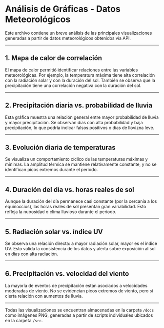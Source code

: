 # Análisis de Gráficas - Datos Meteorológicos

Este archivo contiene un breve análisis de las principales visualizaciones generadas a partir de datos meteorológicos obtenidos vía API.

---

## 1. Mapa de calor de correlación

El mapa de calor permitió identificar relaciones entre las variables meteorológicas. Por ejemplo, la temperatura máxima tiene alta correlación con la radiación solar y con la duración del sol. También se observa que la precipitación tiene una correlación negativa con la duración del sol.

---

## 2. Precipitación diaria vs. probabilidad de lluvia

Esta gráfica muestra una relación general entre mayor probabilidad de lluvia y mayor precipitación. Se observan días con alta probabilidad y baja precipitación, lo que podría indicar falsos positivos o días de llovizna leve.

---

## 3. Evolución diaria de temperaturas

Se visualiza un comportamiento cíclico de las temperaturas máximas y mínimas. La amplitud térmica se mantiene relativamente constante, y no se identifican picos extremos durante el periodo.

---

## 4. Duración del día vs. horas reales de sol

Aunque la duración del día permanece casi constante (por la cercanía a los equinoccios), las horas reales de sol presentan gran variabilidad. Esto refleja la nubosidad o clima lluvioso durante el periodo.

---

## 5. Radiación solar vs. índice UV

Se observa una relación directa: a mayor radiación solar, mayor es el índice UV. Esto valida la consistencia de los datos y alerta sobre exposición al sol en días con alta radiación.

---

## 6. Precipitación vs. velocidad del viento

La mayoría de eventos de precipitación están asociados a velocidades moderadas de viento. No se evidencian picos extremos de viento, pero sí cierta relación con aumentos de lluvia.

---

Todas las visualizaciones se encuentran almacenadas en la carpeta `/docs` como imágenes PNG, generadas a partir de scripts individuales ubicados en la carpeta `/src`.